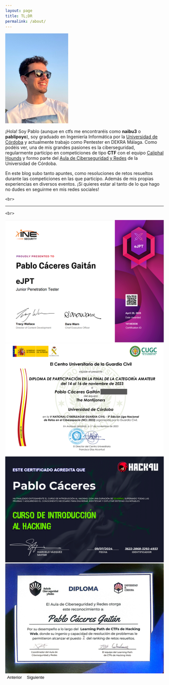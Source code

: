 ```yaml
---
layout: page
title: TL;DR
permalink: /about/
---
```


<div class="container mt-4">
  <div class="row align-items-center">
    <div class="col-md-3 text-center d-flex justify-content-center">
      <img src="/images/pages/about/pablo.jpg" alt="Foto de Pablo" class="img-fluid rounded-3" style="max-width: 200px;" id="profileImage">
    </div>
    <div class="col-md-8">
      <p>
        ¡Hola! Soy Pablo (aunque en ctfs me encontraréis como <strong>naibu3</strong> o <strong>pablipoyo</strong>), soy graduado en Ingeniería Informática por la 
        <a href="http://www.uco.es/">Universidad de Córdoba</a> y actualmente trabajo como Pentester en DEKRA Málaga. Como podéis ver, una de mis grandes pasiones es la ciberseguridad, regularmente participo en 
        competiciones de tipo <strong>CTF</strong> con el equipo 
        <a href="https://ctftime.org/team/225933/">Caliphal Hounds</a> y formo parte del 
        <a href="https://www.uco.es/aulaRedesSeguridad/">Aula de Ciberseguridad y Redes</a> de la Universidad de Córdoba.
      </p>
      <p>
        En este blog subo tanto apuntes, como resoluciones de retos resueltos durante las competiciones en las que participo. 
        Además de mis propias experiencias en diversos eventos. ¡Si quieres estar al tanto de lo que hago no dudes en seguirme en mis redes sociales!
      </p>
    </div>
  </div>

    <br>

  <hr class="my-4">

    <br>

  <div id="certCarousel" class="carousel slide" data-bs-ride="carousel">
    <div class="carousel-inner">
      <div class="carousel-item active">
        <img src="/images/posts/eJPT_cert.png" class="d-block w-75 mx-auto" alt="eJPT">
      </div>
      <div class="carousel-item">
        <img src="/images/pages/about/NCL_cert.png" class="d-block w-75 mx-auto" alt="NCL">
      </div>
      <div class="carousel-item">
        <img src="/images/pages/about/hack4u_cert.png" class="d-block w-75 mx-auto" alt="Hack4U Introducción al Hacking">
      </div>
      <div class="carousel-item">
        <img src="/images/pages/about/hackademics.jpg" class="d-block w-75 mx-auto" alt="Hackademics">
      </div>
      <!-- Añade más items según necesites -->
    </div>
    <button class="carousel-control-prev" type="button" data-bs-target="#certCarousel" data-bs-slide="prev" style="background-color: transparent; border: none;">
      <span class="carousel-control-prev-icon" aria-hidden="true" style="background-color: black;"></span>
      <span class="visually-hidden">Anterior</span>
    </button>
    <button class="carousel-control-next" type="button" data-bs-target="#certCarousel" data-bs-slide="next" style="background-color: transparent; border: none;">
      <span class="carousel-control-next-icon" aria-hidden="true" style="background-color: black;"></span>
      <span class="visually-hidden">Siguiente</span>
    </button>
  </div>
</div>

<!-- Asegúrate de tener Bootstrap cargado -->
<link href="https://cdn.jsdelivr.net/npm/bootstrap@5.3.2/dist/css/bootstrap.min.css" rel="stylesheet">
<script src="https://cdn.jsdelivr.net/npm/bootstrap@5.3.2/dist/js/bootstrap.bundle.min.js"></script>

<style>
  /* Media query para dispositivos móviles: */
  @media (max-width: 767px) {
    #profileImage {
      display: none; /* Oculta la imagen en pantallas pequeñas */
    }
  }
</style>
